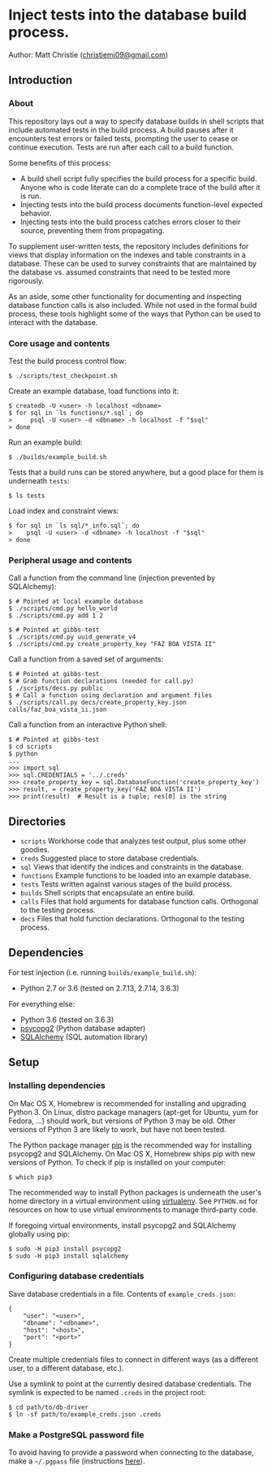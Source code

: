 # Inject tests into the database build process.

Author: Matt Christie (christiemj09@gmail.com)

## Introduction

### About

This repository lays out a way to specify database builds in shell scripts that
include automated tests in the build process. A build pauses after it encounters
test errors or failed tests, prompting the user to cease or continue execution.
Tests are run after each call to a build function.

Some benefits of this process:

* A build shell script fully specifies the build process for a specific build. Anyone who is code literate can do a complete trace of the build after it is run.
* Injecting tests into the build process documents function-level expected behavior.
* Injecting tests into the build process catches errors closer to their source, preventing them from propagating.

To supplement user-written tests, the repository includes definitions for views that display
information on the indexes and table constraints in a database. These can be used to survey
constraints that are maintained by the database vs. assumed constraints that need to be tested
more rigorously.

As an aside, some other functionality for documenting and inspecting database function calls
is also included. While not used in the formal build process, these tools highlight some
of the ways that Python can be used to interact with the database.

### Core usage and contents

Test the build process control flow:

```
$ ./scripts/test_checkpoint.sh
```

Create an example database, load functions into it:

```
$ createdb -U <user> -h localhost <dbname>
$ for sql in `ls functions/*.sql`; do
>     psql -U <user> -d <dbname> -h localhost -f "$sql"
> done
```

Run an example build:

```
$ ./builds/example_build.sh
```

Tests that a build runs can be stored anywhere, but a good place for them is underneath `tests`:

```
$ ls tests
```

Load index and constraint views:

```
$ for sql in `ls sql/*_info.sql`; do
>    psql -U <user> -d <dbname> -h localhost -f "$sql"
> done
```

### Peripheral usage and contents

Call a function from the command line (injection prevented by SQLAlchemy):

```
$ # Pointed at local example database
$ ./scripts/cmd.py hello_world
$ ./scripts/cmd.py add 1 2

$ # Pointed at gibbs-test
$ ./scripts/cmd.py uuid_generate_v4
$ ./scripts/cmd.py create_property_key "FAZ BOA VISTA II"
```

Call a function from a saved set of arguments:

```
$ # Pointed at gibbs-test
$ # Grab function declarations (needed for call.py)
$ ./scripts/decs.py public
$ # Call a function using declaration and argument files
$ ./scripts/call.py decs/create_property_key.json calls/faz_boa_vista_ii.json
```

Call a function from an interactive Python shell:

```
$ # Pointed at gibbs-test
$ cd scripts
$ python
...
>>> import sql
>>> sql.CREDENTIALS = '../.creds'
>>> create_property_key = sql.DatabaseFunction('create_property_key')
>>> result, = create_property_key('FAZ BOA VISTA II')
>>> print(result)  # Result is a tuple; res[0] is the string
```

## Directories

* `scripts` Workhorse code that analyzes test output, plus some other goodies.
* `creds` Suggested place to store database credentials.
* `sql` Views that identify the indices and constraints in the database.
* `functions` Example functions to be loaded into an example database.
* `tests` Tests written against various stages of the build process.
* `builds` Shell scripts that encapsulate an entire build.
* `calls` Files that hold arguments for database function calls. Orthogonal to the testing process.
* `decs` Files that hold function declarations. Orthogonal to the testing process.

## Dependencies

For test injection (i.e. running `builds/example_build.sh`):

* Python 2.7 or 3.6 (tested on 2.7.13, 2.7.14, 3.6.3)

For everything else:

* Python 3.6 (tested on 3.6.3)
* [psycopg2](http://initd.org/psycopg/docs/) (Python database adapter)
* [SQLAlchemy](https://www.sqlalchemy.org/) (SQL automation library)

## Setup

### Installing dependencies

On Mac OS X, Homebrew is recommended for installing and upgrading Python 3. On Linux,
distro package managers (apt-get for Ubuntu, yum for Fedora, ...) should work, but
versions of Python 3 may be old. Other versions of Python 3 are likely to work, but
have not been tested.

The Python package manager [pip](https://pip.pypa.io/en/stable/) is the recommended
way for installing psycopg2 and SQLAlchemy. On Mac OS X, Homebrew ships pip with new
versions of Python. To check if pip is installed on your computer:

```
$ which pip3
```

The recommended way to install Python packages is underneath the user's home directory
in a virtual environment using [virtualenv](https://virtualenv.pypa.io/en/stable/). See
`PYTHON.md` for resources on how to use virtual environments to manage third-party code.

If foregoing virtual environments, install psycopg2 and SQLAlchemy globally using pip:

```
$ sudo -H pip3 install psycopg2
$ sudo -H pip3 install sqlalchemy
```

### Configuring database credentials

Save database credentials in a file. Contents of `example_creds.json`:

```
{
    "user": "<user>",
    "dbname": "<dbname>",
    "host": "<host>",
    "port": "<port>"
}
```

Create multiple credentials files to connect in different ways (as a different user,
to a different database, etc.).

Use a symlink to point at the currently desired database credentials.
The symlink is expected to be named `.creds` in the project root:

```
$ cd path/to/db-driver
$ ln -sf path/to/example_creds.json .creds
```

### Make a PostgreSQL password file

To avoid having to provide a password when connecting to the database, make a `~/.pgpass` file
(instructions [here](https://www.postgresql.org/docs/9.6/static/libpq-pgpass.html)).


